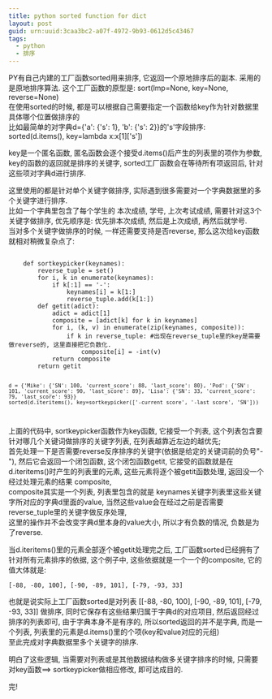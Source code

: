 ```yaml
---
title: python sorted function for dict
layout: post
guid: urn:uuid:3caa3bc2-a07f-4972-9b93-0612d5c43467
tags:
  - python
  - 排序
---
```



PY有自己内建的工厂函数sorted用来排序, 它返回一个原地排序后的副本. 采用的是原地排序算法. 这个工厂函数的原型是:
sort(lmp=None, key=None, reverse=None)  
在使用sorted的时候, 都是可以根据自己需要指定一个函数给key作为针对数据里具体哪个位置做排序的  
比如最简单的对字典d={'a': {'s': 1}, 'b': {'s': 2}}的's'字段排序:  
    sorted(d.items(), key=lambda x:x[1]['s'])


key是一个匿名函数, 匿名函数会逐个接受d.items()后产生的列表里的项作为参数, key的函数的返回就是排序的关键字, sorted工厂函数会在等待所有项返回后, 针对这些项对字典d进行排序.   

这里使用的都是针对单个关键字做排序,  实际遇到很多需要对一个字典数据里的多个关键字进行排序.  
比如一个字典里包含了每个学生的 本次成绩, 学号, 上次考试成绩, 需要针对这3个关键字做排序, 优先顺序是: 优先排本次成绩, 然后是上次成绩, 再然后就学号.  
当对多个关键字做排序的时候, 一样还需要支持是否reverse, 那么这次给key函数就相对稍微复杂点了:  

<code>
    def sortkeypicker(keynames):
        reverse_tuple = set()
        for i, k in enumerate(keynames):
            if k[:1] == '-':
                keynames[i] = k[1:]
                reverse_tuple.add(k[1:])
        def getit(adict):
            adict = adict[1]
            composite = [adict[k] for k in keynames]
            for i, (k, v) in enumerate(zip(keynames, composite)):
                if k in reverse_tuple: #出现在reverse_tuple里的key是需要做reverse的, 这里直接把它负数化.
                    composite[i] = -int(v)
            return composite
        return getit

    d = {'Mike': {'SN': 100, 'current_score': 88, 'last_score': 80}, 'Pod': {'SN': 101, 'current_score': 90, 'last_score': 89}, 'Lisa': {'SN': 33, 'current_score': 79, 'last_score': 93}}
    sorted(d.iteritems(), key=sortkeypicker(['-current_score', '-last_score', 'SN']))
</code>

上面的代码中, sortkeypicker函数作为key函数, 它接受一个列表, 这个列表包含要针对哪几个关键词做排序的关键字列表, 在列表越靠近左边的越优先;  
首先处理一下是否需要reverse反序排序的关键字(依据是给定的关键词前的负号"-"), 然后它会返回一个闭包函数,  这个闭包函数getit, 它接受的函数就是在d.iteritems()时产生的列表里的元素, 这些元素将逐个被getit函数处理, 返回没一个经过处理元素的结果 composite,  
composite其实是一个列表, 列表里包含的就是 keynames关键字列表里这些关键字所对应的字典d里面的value, 当然这些value会在经过之前是否需要reverse_tuple里的关键字做反序处理,  
这里的操作并不会改变字典d里本身的value大小, 所以才有负数的情况, 负数是为了reverse.
  
  
当d.iteritems()里的元素全部逐个被getit处理完之后,  工厂函数sorted已经拥有了针对所有元素排序的依据, 这个例子中, 这些依据就是一个一个的composite, 它的值大体就是:  

    [-88, -80, 100], [-90, -89, 101], [-79, -93, 33]

也就是说实际上工厂函数sorted是对列表  [[-88, -80, 100], [-90, -89, 101], [-79, -93, 33]] 做排序, 同时它保存有这些结果归属于字典d的对应项目, 然后返回经过排序的列表即可, 由于字典本身不是有序的, 所以sorted返回的并不是字典, 而是一个列表, 列表里的元素是d.items()里的个项(key和value对应的元组)  
至此完成对字典数据里多个关键字的排序.

明白了这些逻辑,  当需要对列表或是其他数据结构做多关键字排序的时候, 只需要对key函数==> sortkeypicker做相应修改, 即可达成目的.  

完!


